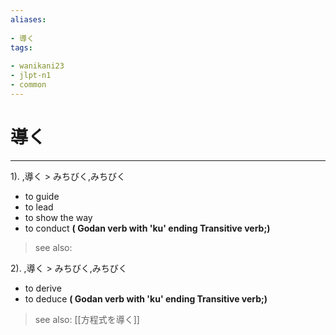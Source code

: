 ```yaml
---
aliases:
    
- 導く
tags:
    
- wanikani23
- jlpt-n1
- common
---
```


# 導く
---
1).
,導く > みちびく,みちびく

- to guide
- to lead
- to show the way
- to conduct
**( Godan verb with 'ku' ending Transitive verb;)**
> see also: 
            
2).
,導く > みちびく,みちびく

- to derive
- to deduce
**( Godan verb with 'ku' ending Transitive verb;)**
> see also:  [[方程式を導く]]
            